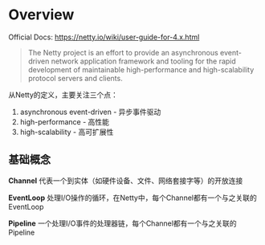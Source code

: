 # Overview

Official Docs: https://netty.io/wiki/user-guide-for-4.x.html

> The Netty project is an effort to provide an asynchronous event-driven network application framework and tooling for the rapid development of maintainable high-performance and high-scalability protocol servers and clients.

从Netty的定义，主要关注三个点：

1. asynchronous event-driven - 异步事件驱动
2. high-performance - 高性能
3. high-scalability - 高可扩展性

## 基础概念

**Channel**
代表一个到实体（如硬件设备、文件、网络套接字等）的开放连接

**EventLoop**
处理I/O操作的循环，在Netty中，每个Channel都有一个与之关联的EventLoop

**Pipeline**
一个处理I/O事件的处理器链，每个Channel都有一个与之关联的Pipeline
